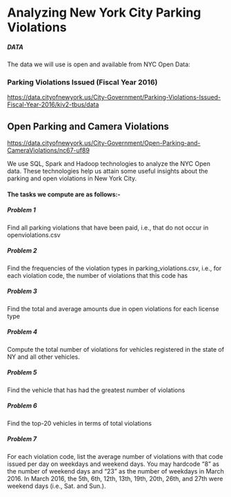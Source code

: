 # Analyzing New York City Parking Violations

##### DATA
The data we will use is open and available from NYC Open Data:

### Parking Violations Issued (Fiscal Year 2016)
https://data.cityofnewyork.us/City-Government/Parking-Violations-Issued-Fiscal-Year-2016/kiv2-tbus/data
## Open Parking and Camera Violations
https://data.cityofnewyork.us/City-Government/Open-Parking-and-CameraViolations/nc67-uf89

We use SQL, Spark and Hadoop technologies to analyze the NYC Open data. These technologies help us attain some useful insights about the parking and open violations in New York City. 

#### The tasks we compute are as follows:-

##### Problem 1
Find all parking violations that have been paid, i.e., that do not occur in openviolations.csv

##### Problem 2
Find the frequencies of the violation types in parking_violations.csv, i.e., for each
violation code, the number of violations that this code has

##### Problem 3
Find the total and average amounts due in open violations for each license type

##### Problem 4
Compute the total number of violations for vehicles registered in the state of NY and
all other vehicles.

##### Problem 5
 Find the vehicle that has had the greatest number of violations

##### Problem 6
Find the top-20 vehicles in terms of total violations

##### Problem 7
For each violation code, list the average number of violations with that code issued per day on weekdays and weekend days. You may hardcode “8” as the number of weekend days and “23” as the number of weekdays in March 2016. In March 2016, the 5th, 6th, 12th, 13th, 19th, 20th, 26th, and 27th were weekend days (i.e., Sat. and Sun.).
